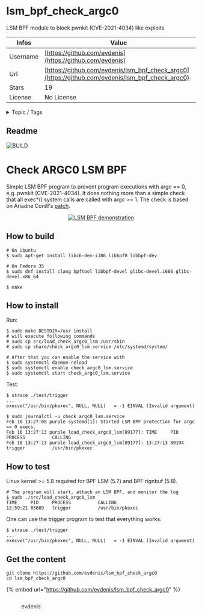 # lsm_bpf_check_argc0

LSM BPF module to block pwnkit (CVE-2021-4034) like exploits

| Infos    | Value                                                              |
| -------- | -------------------------------------------------------------------|
| Username | [https://github.com/evdenis](https://github.com/evdenis) |
| Url      | [https://github.com/evdenis/lsm_bpf_check_argc0](https://github.com/evdenis/lsm_bpf_check_argc0)                                               |
| Stars    | 19                                                          |
| License  | No License                                                        |

<details>

<summary>Topic / Tags</summary>

* bpf* cve-2021-4034* lsm* pwnkit

</details>

## Readme

![BUILD](https://github.com/evdenis/lsm_bpf_check_argc0/actions/workflows/build.yml/badge.svg)

# Check ARGC0 LSM BPF

Simple LSM BPF program to prevent program executions with argc == 0, e.g. pwnkit (CVE-2021-4034).
It does nothing more than a simple check that all exec\*() system calls are called with argc >= 1.
The check is based on Ariadne Conill's [patch](https://lore.kernel.org/all/20220127000724.15106-1-ariadne@dereferenced.org/).

<p align="center">
  <a href="https://youtu.be/rRBaurE7rUM">
    <img src="https://img.youtube.com/vi/rRBaurE7rUM/0.jpg" alt="LSM BPF demonstration"/>
  </a>
</p>

## How to build

```
# On Ubuntu
$ sudo apt-get install libc6-dev-i386 libbpf0 libbpf-dev

# On Fedora 35
$ sudo dnf install clang bpftool libbpf-devel glibc-devel.i686 glibc-devel.x86_64

$ make
```

## How to install

Run:
```
$ sudo make DESTDIR=/usr install
# will execute following commands
# sudo cp src/load_check_argc0_lsm /usr/sbin
# sudo cp share/check_argc0_lsm.service /etc/systemd/system/

# After that you can enable the service with
$ sudo systemctl daemon-reload
$ sudo systemctl enable check_argc0_lsm.service
$ sudo systemctl start check_argc0_lsm.service
```

Test:
```
$ strace ./test/trigger
...
execve("/usr/bin/pkexec", NULL, NULL)   = -1 EINVAL (Invalid argument)

$ sudo journalctl -u check_argc0_lsm.service
Feb 10 13:27:08 purple systemd[1]: Started LSM BPF protection for argc == 0 execs.
Feb 10 13:27:13 purple load_check_argc0_lsm[89177]: TIME     PID     PROCESS          CALLING
Feb 10 13:27:13 purple load_check_argc0_lsm[89177]: 13:27:13 89194   trigger          /usr/bin/pkexec
```

## How to test

Linux kernel >= 5.8 required for BPF LSM (5.7) and BPF rignbuf (5.8).

```
# The program will start, attach an LSM BPF, and monitor the log
$ sudo ./src/load_check_argc0_lsm
TIME     PID     PROCESS          CALLING
12:59:21 85689   trigger          /usr/bin/pkexec
```

One can use the trigger program to test that everything works:
```
$ strace ./test/trigger
...
execve("/usr/bin/pkexec", NULL, NULL)   = -1 EINVAL (Invalid argument)
```



## Get the content

```
git clone https://github.com/evdenis/lsm_bpf_check_argc0
cd lsm_bpf_check_argc0
```

{% embed url="https://github.com/evdenis/lsm_bpf_check_argc0" %}

<figure><img src="https://avatars.githubusercontent.com/u/150761?v=4" alt=""><figcaption><p>evdenis</p></figcaption></figure>
